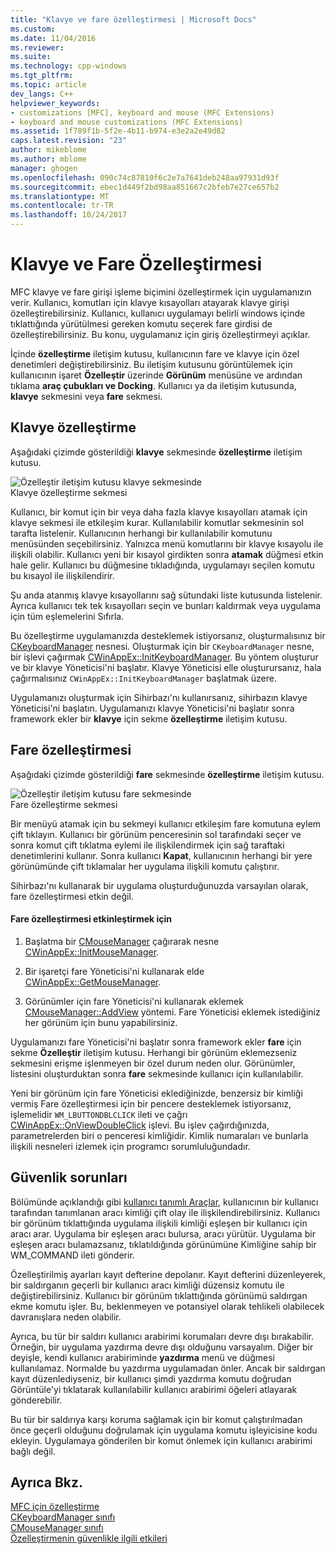 ```yaml
---
title: "Klavye ve fare özelleştirmesi | Microsoft Docs"
ms.custom: 
ms.date: 11/04/2016
ms.reviewer: 
ms.suite: 
ms.technology: cpp-windows
ms.tgt_pltfrm: 
ms.topic: article
dev_langs: C++
helpviewer_keywords:
- customizations [MFC], keyboard and mouse (MFC Extensions)
- keyboard and mouse customizations (MFC Extensions)
ms.assetid: 1f789f1b-5f2e-4b11-b974-e3e2a2e49d82
caps.latest.revision: "23"
author: mikeblome
ms.author: mblome
manager: ghogen
ms.openlocfilehash: 090c74c87810f6c2e7a7641deb248aa97931d93f
ms.sourcegitcommit: ebec1d449f2bd98aa851667c2bfeb7e27ce657b2
ms.translationtype: MT
ms.contentlocale: tr-TR
ms.lasthandoff: 10/24/2017
---
```

# <a name="keyboard-and-mouse-customization"></a>Klavye ve Fare Özelleştirmesi
MFC klavye ve fare girişi işleme biçimini özelleştirmek için uygulamanızın verir. Kullanıcı, komutları için klavye kısayolları atayarak klavye girişi özelleştirebilirsiniz. Kullanıcı, kullanıcı uygulamayı belirli windows içinde tıklattığında yürütülmesi gereken komutu seçerek fare girdisi de özelleştirebilirsiniz. Bu konu, uygulamanız için giriş özelleştirmeyi açıklar.  
  
 İçinde **özelleştirme** iletişim kutusu, kullanıcının fare ve klavye için özel denetimleri değiştirebilirsiniz. Bu iletişim kutusunu görüntülemek için kullanıcının işaret **Özelleştir** üzerinde **Görünüm** menüsüne ve ardından tıklama **araç çubukları ve Docking**. Kullanıcı ya da iletişim kutusunda, **klavye** sekmesini veya **fare** sekmesi.  
  
## <a name="keyboard-customization"></a>Klavye özelleştirme  
 Aşağıdaki çizimde gösterildiği **klavye** sekmesinde **özelleştirme** iletişim kutusu.  
  
 ![Özelleştir iletişim kutusu klavye sekmesinde](../mfc/media/mfcnextkeyboardtab.png "mfcnextkeyboardtab")  
Klavye özelleştirme sekmesi  
  
 Kullanıcı, bir komut için bir veya daha fazla klavye kısayolları atamak için klavye sekmesi ile etkileşim kurar. Kullanılabilir komutlar sekmesinin sol tarafta listelenir. Kullanıcının herhangi bir kullanılabilir komutunu menüsünden seçebilirsiniz. Yalnızca menü komutlarını bir klavye kısayolu ile ilişkili olabilir. Kullanıcı yeni bir kısayol girdikten sonra **atamak** düğmesi etkin hale gelir. Kullanıcı bu düğmesine tıkladığında, uygulamayı seçilen komutu bu kısayol ile ilişkilendirir.  
  
 Şu anda atanmış klavye kısayollarını sağ sütundaki liste kutusunda listelenir. Ayrıca kullanıcı tek tek kısayolları seçin ve bunları kaldırmak veya uygulama için tüm eşlemelerini Sıfırla.  
  
 Bu özelleştirme uygulamanızda desteklemek istiyorsanız, oluşturmalısınız bir [CKeyboardManager](../mfc/reference/ckeyboardmanager-class.md) nesnesi. Oluşturmak için bir `CKeyboardManager` nesne, bir işlevi çağırmak [CWinAppEx::InitKeyboardManager](../mfc/reference/cwinappex-class.md#initkeyboardmanager). Bu yöntem oluşturur ve bir klavye Yöneticisi'ni başlatır. Klavye Yöneticisi elle oluşturursanız, hala çağırmalısınız `CWinAppEx::InitKeyboardManager` başlatmak üzere.  
  
 Uygulamanızı oluşturmak için Sihirbazı'nı kullanırsanız, sihirbazın klavye Yöneticisi'ni başlatın. Uygulamanızı klavye Yöneticisi'ni başlatır sonra framework ekler bir **klavye** için sekme **özelleştirme** iletişim kutusu.  
  
## <a name="mouse-customization"></a>Fare özelleştirmesi  
 Aşağıdaki çizimde gösterildiği **fare** sekmesinde **özelleştirme** iletişim kutusu.  
  
 ![Özelleştir iletişim kutusu fare sekmesinde](../mfc/media/mfcnextmousetab.png "mfcnextmousetab")  
Fare özelleştirme sekmesi  
  
 Bir menüyü atamak için bu sekmeyi kullanıcı etkileşim fare komutuna eylem çift tıklayın. Kullanıcı bir görünüm penceresinin sol tarafındaki seçer ve sonra komut çift tıklatma eylemi ile ilişkilendirmek için sağ taraftaki denetimlerini kullanır. Sonra kullanıcı **Kapat**, kullanıcının herhangi bir yere görünümünde çift tıklamalar her uygulama ilişkili komutu çalıştırır.  
  
 Sihirbazı'nı kullanarak bir uygulama oluşturduğunuzda varsayılan olarak, fare özelleştirmesi etkin değil.  
  
#### <a name="to-enable-mouse-customization"></a>Fare özelleştirmesi etkinleştirmek için  
  
1.  Başlatma bir [CMouseManager](../mfc/reference/cmousemanager-class.md) çağırarak nesne [CWinAppEx::InitMouseManager](../mfc/reference/cwinappex-class.md#initmousemanager).  
  
2.  Bir işaretçi fare Yöneticisi'ni kullanarak elde [CWinAppEx::GetMouseManager](../mfc/reference/cwinappex-class.md#getmousemanager).  
  
3.  Görünümler için fare Yöneticisi'ni kullanarak eklemek [CMouseManager::AddView](../mfc/reference/cmousemanager-class.md#addview) yöntemi. Fare Yöneticisi eklemek istediğiniz her görünüm için bunu yapabilirsiniz.  
  
 Uygulamanızı fare Yöneticisi'ni başlatır sonra framework ekler **fare** için sekme **Özelleştir** iletişim kutusu. Herhangi bir görünüm eklemezseniz sekmesini erişme işlenmeyen bir özel durum neden olur. Görünümler, listesini oluşturduktan sonra **fare** sekmesinde kullanıcı için kullanılabilir.  
  
 Yeni bir görünüm için fare Yöneticisi eklediğinizde, benzersiz bir kimliği vermiş Fare özelleştirmesi için bir pencere desteklemek istiyorsanız, işlemelidir `WM_LBUTTONDBLCLICK` ileti ve çağrı [CWinAppEx::OnViewDoubleClick](../mfc/reference/cwinappex-class.md#onviewdoubleclick) işlevi. Bu işlev çağırdığınızda, parametrelerden biri o penceresi kimliğidir. Kimlik numaraları ve bunlarla ilişkili nesneleri izlemek için programcı sorumluluğundadır.  
  
## <a name="security-concerns"></a>Güvenlik sorunları  
 Bölümünde açıklandığı gibi [kullanıcı tanımlı Araçlar](../mfc/user-defined-tools.md), kullanıcının bir kullanıcı tarafından tanımlanan aracı kimliği çift olay ile ilişkilendirebilirsiniz. Kullanıcı bir görünüm tıklattığında uygulama ilişkili kimliği eşleşen bir kullanıcı için aracı arar. Uygulama bir eşleşen aracı bulursa, aracı yürütür. Uygulama bir eşleşen aracı bulamazsanız, tıklatıldığında görünümüne Kimliğine sahip bir WM_COMMAND ileti gönderir.  
  
 Özelleştirilmiş ayarları kayıt defterine depolanır. Kayıt defterini düzenleyerek, bir saldırganın geçerli bir kullanıcı aracı kimliği düzensiz komutu ile değiştirebilirsiniz. Kullanıcı bir görünüm tıklattığında görünümü saldırgan ekme komutu işler. Bu, beklenmeyen ve potansiyel olarak tehlikeli olabilecek davranışlara neden olabilir.  
  
 Ayrıca, bu tür bir saldırı kullanıcı arabirimi korumaları devre dışı bırakabilir. Örneğin, bir uygulama yazdırma devre dışı olduğunu varsayalım. Diğer bir deyişle, kendi kullanıcı arabiriminde **yazdırma** menü ve düğmesi kullanılamaz. Normalde bu yazdırma uygulamadan önler. Ancak bir saldırgan kayıt düzenlediyseniz, bir kullanıcı şimdi yazdırma komutu doğrudan Görüntüle'yi tıklatarak kullanılabilir kullanıcı arabirimi öğeleri atlayarak gönderebilir.  
  
 Bu tür bir saldırıya karşı koruma sağlamak için bir komut çalıştırılmadan önce geçerli olduğunu doğrulamak için uygulama komutu işleyicisine kodu ekleyin. Uygulamaya gönderilen bir komut önlemek için kullanıcı arabirimi bağlı değil.  
  
## <a name="see-also"></a>Ayrıca Bkz.  
 [MFC için özelleştirme](../mfc/customization-for-mfc.md)   
 [CKeyboardManager sınıfı](../mfc/reference/ckeyboardmanager-class.md)   
 [CMouseManager sınıfı](../mfc/reference/cmousemanager-class.md)   
 [Özelleştirmenin güvenlikle ilgili etkileri](../mfc/security-implications-of-customization.md)

